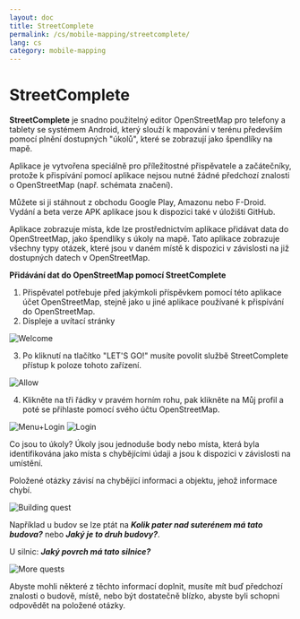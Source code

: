 ```yaml
---
layout: doc
title: StreetComplete
permalink: /cs/mobile-mapping/streetcomplete/
lang: cs
category: mobile-mapping
---
```


StreetComplete
==============


**StreetComplete** je snadno použitelný editor OpenStreetMap pro telefony a tablety se systémem Android, který slouží k mapování v terénu především pomocí plnění dostupných "úkolů", které se zobrazují jako špendlíky na mapě.

Aplikace je vytvořena speciálně pro příležitostné přispěvatele a začátečníky, protože k přispívání pomocí aplikace nejsou nutné žádné předchozí znalosti o OpenStreetMap (např. schémata značení).

Můžete si ji stáhnout z obchodu Google Play, Amazonu nebo F-Droid. Vydání a beta verze APK aplikace jsou k dispozici také v úložišti GitHub.

Aplikace zobrazuje místa, kde lze prostřednictvím aplikace přidávat data do OpenStreetMap, jako špendlíky s úkoly na mapě. Tato aplikace zobrazuje všechny typy otázek, které jsou v daném místě k dispozici v závislosti na již dostupných datech v OpenStreetMap.

**Přidávání dat do OpenStreetMap pomocí StreetComplete**

1. Přispěvatel potřebuje před jakýmkoli příspěvkem pomocí této aplikace účet OpenStreetMap, stejně jako u jiné aplikace používané k přispívání do OpenStreetMap.
2. Displeje a uvítací stránky

![Welcome][]

3. Po kliknutí na tlačítko "LET'S GO!" musíte povolit službě StreetComplete přístup k poloze tohoto zařízení.

![Allow][]

4. Klikněte na tři řádky v pravém horním rohu, pak klikněte na Můj profil a poté se přihlaste pomocí svého účtu OpenStreetMap.

![Menu+Login][]
![Login][]

Co jsou to úkoly? Úkoly jsou jednoduše body nebo místa, která byla identifikována jako místa s chybějícími údaji a jsou k dispozici v závislosti na umístění.

Položené otázky závisí na chybějící informaci a objektu, jehož informace chybí. 

![Building quest][]

Například u budov se lze ptát na ***Kolik pater nad suterénem má tato budova?*** nebo ***Jaký je to druh budovy?***.

U silnic: ***Jaký povrch má tato silnice?***

![More quests][]

Abyste mohli některé z těchto informací doplnit, musíte mít buď předchozí znalosti o budově, místě, nebo být dostatečně blízko, abyste byli schopni odpovědět na položené otázky.



[Welcome]:          /images/mobile-mapping/streetcomplete-welcome.png
[Allow]:            /images/mobile-mapping/streetcomplete-allow.png
[Menu+Login]:       /images/mobile-mapping/streetcomplete-menu_login.png
[Login]:            /images/mobile-mapping/streetcomplete-login.png
[Building quest]:   /images/mobile-mapping/streetcomplete-building-quest.png
[More quests]:      /images/mobile-mapping/streetcomplete-more-quests.png
